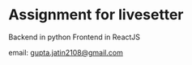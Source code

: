 # Assignment for livesetter 

Backend in python
Frontend in ReactJS


email: gupta.jatin2108@gmail.com
